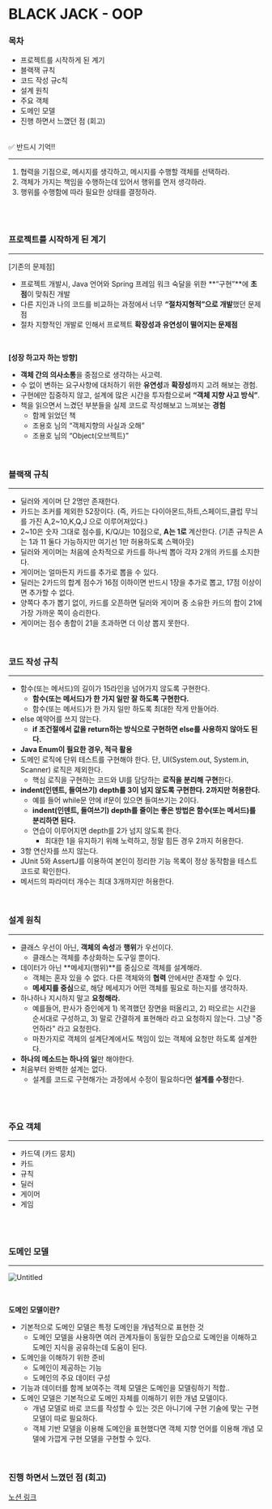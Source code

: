 # BLACK JACK - OOP


### 목차

- 프로젝트를 시작하게 된 계기
- 블랙잭 규칙
- 코드 작성 규c칙
- 설계 원칙
- 주요 객체
- 도메인 모델
- 진행 하면서 느꼈던 점 (회고)
 
 
<br>
 
<aside>
✅ 반드시 기억!!

---

1. 협력을 기점으로, 메시지를 생각하고, 메시지를 수행할 객체를 선택하라.
2. 객체가 가지는 책임을 수행하는데 있어서 행위를 먼저 생각하라.
3. 행위를 수행함에 따라 필요한 상태를 결정하라.
</aside>
 
<br>
 
 
<br>
 

### 프로젝트를 시작하게 된 계기

---

[기존의 문제점]

- 프로젝트 개발시, Java 언어와 Spring 프레임 워크 숙달을 위한 **“구현”**에 **초점**이 맞춰진 개발
- 다른 지인과 나의 코드를 비교하는 과정에서 너무 **“절차지형적”으로 개발**했던 문제점
- 절차 지향적인 개발로 인해서 프로젝트 **확장성과 유연성이 떨어지는 문제점**
 
<br>
 

**[성장 하고자 하는 방향]**

- **객체 간의 의사소통**을 중점으로 생각하는 사고력.
- 수 없이 변하는 요구사항에 대처하기 위한 **유연성**과 **확장성**까지 고려 해보는 경험.
- 구현에만 집중하지 않고, 설계에 많은 시간을 투자함으로써 **“객체 지향 사고 방식”**.
- 책을 읽으면서 느겼던 부분들을 실제 코드로 작성해보고 느껴보는 **경험**
    - 함께 읽었던 책
    - 조용호 님의 “객체지향의 사실과 오해”
    - 조용호 님의 “Object(오브젝트)”
 
<br>
 

### 블랙잭 규칙

---

- 딜러와 게이머 단 2명만 존재한다.
- 카드는 조커를 제외한 52장이다. (즉, 카드는 다이아몬드,하트,스페이드,클럽 무늬를 가진 A,2~10,K,Q,J 으로 이루어져있다.)
- 2~10은 숫자 그대로 점수를, K/Q/J는 10점으로, **A는 1로** 계산한다. (기존 규칙은 A는 1과 11 둘다 가능하지만 여기선 1만 허용하도록 스펙아웃)
- 딜러와 게이머는 처음에 순차적으로 카드를 하나씩 뽑아 각자 2개의 카드를 소지한다.
- 게이머는 얼마든지 카드를 추가로 뽑을 수 있다.
- 딜러는 2카드의 합계 점수가 16점 이하이면 반드시 1장을 추가로 뽑고, 17점 이상이면 추가할 수 없다.
- 양쪽다 추가 뽑기 없이, 카드를 오픈하면 딜러와 게이머 중 소유한 카드의 합이 21에 가장 가까운 쪽이 승리한다.
- 게이머는 점수 총합이  21을 초과하면 더 이상 뽑지 못한다.
 
<br>
 

### 코드 작성 규칙

---

- 함수(또는 메서드)의 길이가 15라인을 넘어가지 않도록 구현한다.
    - **함수(또는 메서드)가 한 가지 일만 잘 하도록 구현한다.**
    - 함수(또는 메서드)가 한 가지 일만 하도록 최대한 작게 만들어라.
- else 예약어를 쓰지 않는다.
    - **if 조건절에서 값을 return하는 방식으로 구현하면 else를 사용하지 않아도 된다.**
- **Java Enum이 필요한 경우, 적극 활용**
- 도메인 로직에 단위 테스트를 구현해야 한다. 단, UI(System.out, System.in, Scanner) 로직은 제외한다.
    - 핵심 로직을 구현하는 코드와 UI를 담당하는 **로직을 분리해 구현**한다.
- **indent(인덴트, 들여쓰기) depth를 3이 넘지 않도록 구현한다. 2까지만 허용한다.**
    - 예를 들어 while문 안에 if문이 있으면 들여쓰기는 2이다.
    - **indent(인덴트, 들여쓰기) depth를 줄이는 좋은 방법은 함수(또는 메서드)를 분리하면 된다.**
    - 연습이 이루어지면 depth를 2가 넘지 않도록 한다.
        - 최대한 1을 유지하기 위해 노력하고, 정말 힘든 경우 2까지 허용한다.
- 3항 연산자를 쓰지 않는다.
- JUnit 5와 AssertJ를 이용하여 본인이 정리한 기능 목록이 정상 동작함을 테스트 코드로 확인한다.
- 메서드의 파라미터 개수는 최대 3개까지만 허용한다.
 
<br>
 

### 설계 원칙

---

- 클래스 우선이 아닌, **객체의 속성**과 **행위**가 우선이다.
    - 클래스는 객체를 추상화하는 도구일 뿐이다.
- 데이터가 아닌 **메세지(행위)**를 중심으로 객체를 설계해라.
    - 객체는 혼자 있을 수 없다. 다른 객체와의 **협력** 안에서만 존재할 수 있다.
    - **메세지를 중심**으로, 해당 메세지가 어떤 객체를 필요로 하는지를 생각하자.
- 하나하나 지시하지 말고 **요청해라.**
    - 예를들어, 판사가 증인에게 1) 목격했던 장면을 떠올리고, 2) 떠오르는 시간을 순서대로 구성하고, 3) 말로 간결하게 표현해라 라고 요청하지 않는다. 그냥 "증언하라" 라고 요청한다.
    - 마찬가지로 객체의 설계단계에서도 책임이 있는 객체에 요청만 하도록 설계한다.
- **하나의 메소드는 하나의 일**만 해야한다.
- 처음부터 완벽한 설계는 없다.
    - 설계를 코드로 구현해가는 과정에서 수정이 필요하다면 **설계를 수정**한다.
 
<br>
 
 
<br>
 

### 주요 객체

---

- 카드덱 (카드 뭉치)
- 카드
- 규칙
- 딜러
- 게이머
- 게임
 
<br>
 
 
<br>
 

### 도메인 모델

---

![Untitled](https://user-images.githubusercontent.com/91618389/205496246-3e9e7c2d-a08c-4a1a-bd1f-7c7a793650e0.png)

 
<br>
 

**도메인 모델이란?**

- 기본적으로 도메인 모델은 특정 도메인을 개념적으로 표현한 것
    - 도메인 모델을 사용하면 여러 관계자들이 동일한 모습으로 도메인을 이해하고 도메인 지식을 공유하는데 도움이 된다.
- 도메인을 이해하기 위한 준비
    - 도메인이 제공하는 기능
    - 도메인의 주요 데이터 구성
- 기능과 데이터를 함께 보여주는 객체 모델은 도메인을 모델링하기 적합..
- 도메인 모델은 기본적으로 도메인 자체를 이해하기 위한 개념 모델이다.
    - 개념 모델로 바로 코드를 작성할 수 있는 것은 아니기에 구현 기술에 맞는 구현 모델이 따로 필요하다.
    - 객체 기반 모델을 이용해 도메인을 표현했다면 객체 지향 언어를 이용해 개념 모델에 가깝게 구현 모델을 구현할 수 있다.
 
<br>
 

### 진행 하면서 느꼈던 점 (회고)
[노션 링크](https://misty-birthday-b8e.notion.site/BLACK-JACK-OOP-a83472dd11da4e3da127a846c189237c#c712cda9a70542b89768e5a824d6f368)
